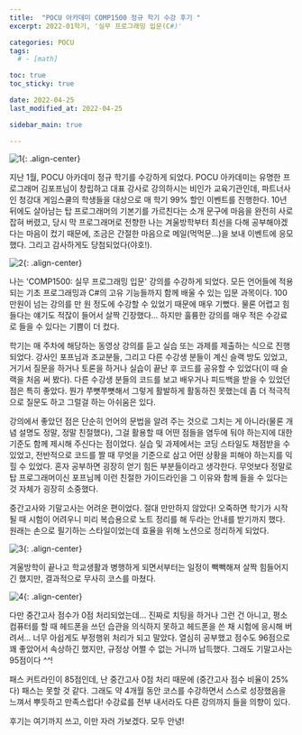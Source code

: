 ```yaml
---
title:  "POCU 아카데미 COMP1500 정규 학기 수강 후기 "
excerpt: 2022-01학기, '실무 프로그래밍 입문(C#)'

categories: POCU
tags:
  # - [math]

toc: true
toc_sticky: true

date: 2022-04-25
last_modified_at: 2022-04-25

sidebar_main: true

---
```


![1](https://user-images.githubusercontent.com/90246317/170727693-fc404b37-a922-4da5-b44b-4dbf82e2a7db.png){: .align-center}

지난 1월, POCU 아카데미 정규 학기를 수강하게 되었다. POCU 아카데미는 유명한 프로그래머 김포프님이 창립하고 대표 강사로 강의하시는 비인가 교육기관인데, 파트너사인 청강대 게임스쿨의 학생들을 대상으로 매 학기 99% 할인 이벤트를 진행한다. 10년 뒤에도 살아남는 탑 프로그래머의 기본기를 가르친다는 소개 문구에 마음을 완전히 사로잡혀 버렸고, 당시 막 프로그래머로 전향한 나는 겨울방학부터 최선을 다해 공부해야겠다는 마음이 컸기 때문에, 조금은 간절한 마음으로 메일(먹먹문...)을 보내 이벤트에 응모했다. 그리고 감사하게도 당첨되었다(야호!).

![2](https://user-images.githubusercontent.com/90246317/170727711-bfd26a06-45f1-484a-837e-abe4ad1df054.png){: .align-center}

나는 'COMP1500: 실무 프로그래밍 입문' 강의를 수강하게 되었다. 모든 언어들에 적용되는 기초 프로그래밍과 C#의 고유 기능들까지 함께 배울 수 있는 입문 과목이다. 100만원이 넘는 강의를 만 원 정도에 수강할 수 있었기 때문에 매우 기뻤다. 물론 어렵고 힘들다는 얘기도 적잖이 들어서 살짝 긴장했다... 하지만 훌륭한 강의를 매우 적은 수강료로 들을 수 있다는 기쁨이 더 컸다.


학기는 매 주차에 해당하는 동영상 강의를 듣고 실습 또는 과제를 제출하는 식으로 진행되었다. 강사인 포프님과 조교분들, 그리고 다른 수강생 분들이 계신 슬랙 방도 있었고, 거기서 질문을 하거나 토론을 하거나 실습이 끝난 후 코드를 공유할 수 있었다(이 때 슬랙을 처음 써 봤다). 다른 수강생 분들의 코드를 보고 배우거나 피드백을 받을 수 있었던 점은 특히 좋았다. 뭔가 쭈뼛쭈뼛해서 그렇게 활발하게 활동하진 못했는데 좀 더 적극적으로 질문도 하고 그럴걸 하는 아쉬움은 있다.
​

강의에서 좋았던 점은 단순히 언어의 문법을 알려 주는 것으로 그치는 게 아니라(물론 개념 설명도 정말, 정말 친절했다), 그걸 활용할 때 어떤 점들을 염두에 둬야 하는지에 대한 기준도 함께 제시해 주신다는 점이었다. 실습 및 과제에서는 코딩 스타일도 채점받을 수 있었고, 전반적으로 코드를 짤 때 무엇을 기준으로 삼고 어떤 상황을 피해야 하는지를 익힐 수 있었다. 혼자 공부하면 굉장히 얻기 힘든 부분들이라고 생각한다. 무엇보다 정말로 탑 프로그래머이신 포프님께 이런 친절한 가이드라인을 그 이유와 함께 들을 수 있다는 것 자체가 굉장히 소중했다.
​

중간고사와 기말고사는 어려운 편이었다. 절대 만만하지 않았다! 오죽하면 학기가 시작될 때 시험이 어려우니 미리 복습용으로 노트 정리를 해 두라는 안내를 받기까지 했다. 원래는 손으로 필기하는 스타일이었는데 효율을 위해 노션으로 정리하게 되었다.


![3](https://user-images.githubusercontent.com/90246317/170727747-859840f6-9f52-4789-afa4-35ff27a824f4.png){: .align-center}


겨울방학이 끝나고 학교생활과 병행하게 되면서부터는 일정이 빽빽해져 살짝 힘들어지긴 했지만, 결과적으로 무사히 코스를 마쳤다.


![4](https://user-images.githubusercontent.com/90246317/170727757-2dd694d8-0449-4e02-a4ae-2c7ce58789c1.png){: .align-center}

다만 중간고사 점수가 0점 처리되었는데... 진짜로 치팅을 하거나 그런 건 아니고, 평소 컴퓨터를 할 때 헤드폰을 쓰던 습관을 의식하지 못하고 헤드폰을 쓴 채 시험에 응시해 버려서... 너무 아쉽게도 부정행위 처리가 되고 말았다. 열심히 공부했고 점수도 96점으로 꽤 좋았어서 속상하긴 했지만, 규정상 어쩔 수 없는 거니까 납득했다. 그래도 기말고사는 95점이다 *^^*!
​

패스 커트라인이 85점인데, 난 중간고사 0점 처리 때문에 (중간고사 점수 비율이 25%다) 패스는 못할 것 같다. 그래도 약 4개월 동안 코스를 수강하면서 스스로 성장했음을 느껴서 뿌듯하고 만족스럽다! 수강료를 전부 내서라도 다른 강의까지 들을 의향이 있다. 
​

후기는 여기까지 쓰고, 이만 자러 가보겠다. 모두 안녕! 